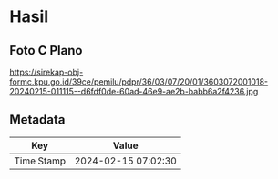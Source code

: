 # Hasil

## Foto C Plano

https://sirekap-obj-formc.kpu.go.id/39ce/pemilu/pdpr/36/03/07/20/01/3603072001018-20240215-011115--d6fdf0de-60ad-46e9-ae2b-babb6a2f4236.jpg


## Metadata

| Key        | Value               |
| ---------- | ------------------- |
| Time Stamp | 2024-02-15 07:02:30 |



